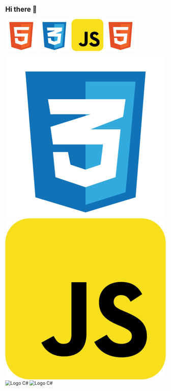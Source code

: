 ## Hi there 👋

<img src="logos/html.svg" alt="Logo HTML" width="100" height="100">
<img src="logos/css.svg" alt="Logo HTML" width="100" height="100">

<img src="logos/javascript.svg" alt="Logo HTML" width="100" height="100">
<img src="logos/html.svg" alt="Logo HTML" width="100" height="100">

![Logo CSS](logos/css.svg)
![Logo Javascript](logos/javascript.svg)
![Logo C#](logos/c#.svg)
![Logo C#](logos/c#.svg)

